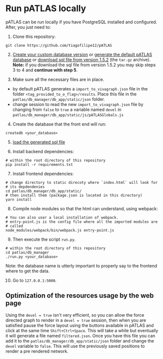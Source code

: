 # Run pATLAS locally

pATLAS can be run locally if you have PostgreSQL installed and
configured. After, you just need to:

1) Clone this repository:
```
git clone https://github.com/tiagofilipe12/pATLAS
```

2) [Create your custom database version](database_creation.md#creating-a-custom-version-of-pATLAS)
 or [generate the default pATLAS database](database_creation.md) or
 [download sql file from version 1.5.2](https://github.com/tiagofilipe12/pATLAS/releases/tag/1.5.2)
 (the `tar.gz` archive).
 **Note:** if you download the sql file from version 1.5.2 you may skip
 steps 3 to 4 and **continue with step 5**.

3) Make sure all the necessary files are in place.

- by default pATLAS generates a `import_to_vivagraph.json` file in
  the folder `<tag_provided_to_o_flag>/results`. Place this file in the
  `patlas/db_manager/db_app/static/json` folder.
- change session to read the new `import_to_vivagraph.json` file by
  changing from `false` to `true` a variable named `devel` in
  `patlas/db_manager/db_app/static/js/pATLASGlobals.js`

4) Create the database that the front end will run:
```
createdb <your_database>
```

5) [load the generated sql file](https://github.com/tiagofilipe12/pATLAS#database-import)

6) Install backend dependencies:

```
# within the root directory of this repository
pip install -r requirements.txt
```

7) Install frontend dependencies:

```
# change directory to static direcoty where `index.html` will look for
# its depdendenies
cd patlas/db_manager/db_app/static/
# then install them (package.json is located in this directory)
yarn install
```

8) Compile node modules so that the html can understand, using webpack:

```
# You can also user a local installation of webpack.
# entry-point.js is the config file where all the imported modules are
# called
node_modules/webpack/bin/webpack.js entry-point.js
```

9) Then execute the script `run.py`.
```
# within the root directory of this repository
cd patlas/db_manager
./run.py <your_database>
```
Note: the database name is utterly important to properly say to the
frontend where to get the data.

10) Go to `127.0.0.1:5000`.

## Optimization of the resources usage by the web page

Using the `devel = true` isn't very efficient, so you can allow the
force directed graph to render in a `devel = true` session, then when
you are satisfied pause the force layout using the buttons available in
pATLAS and click at the same time `Shift+Ctrl+Space`. This will take a
while but eventually it will generate a file named `filtered.json`.
Once you have this file you can add it to the
`patlas/db_manager/db_app/static/json` folder and change the
`devel` variable to `false`. This will use the previously saved
positions to render a pre rendered network.